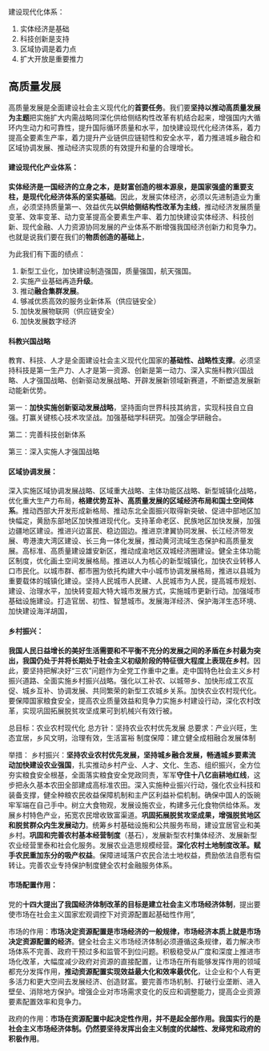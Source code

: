 建设现代化体系：
1. 实体经济是基础
2. 科技创新是支持
3. 区域协调是着力点
4. 扩大开放是重要推力
## 高质量发展
高质量发展是全面建设社会主义现代化的**首要任务**。我们要**坚持以推动高质量发展为主题**把实施扩大内需战略同深化供给侧结构性改革有机结合起来，增强国内大循环内生动力和可靠性，提升国际循环质量和水平，加快建设现代化经济体系，着力提高全要素生产率，着力提升产业链供应链韧性和安全水平，着力推进城乡融合和区域协调发展、推动经济实现质的有效提升和量的合理增长。

#### 建设现代化产业体系：
**实体经济是一国经济的立身之本，是财富创造的根本源泉，是国家强盛的重要支柱，是现代化经济体系的坚实基础**。因此，发展实体经济，必须以先进制造业为重点，必须坚持质量第一、效益优先**以供给侧结构性改革为主线**，推动经济发展质量变革、效率变革、动力变革提高全要素生产率、着力加快建设实体经济、科技创新、现代金融、人力资源协同发展的产业体系不断增强我国经济创新力和竞争力。也就是说我们要在我们的**物质创造的基础上**，

为此我们有下面的绩点：
1. 新型工业化，加快建设制造强国，质量强国，航天强国。
2. 实施产业基础再造**升级**。
3. 推动**融合集群发展**。
4. 够减优质高效的服务业新体系（供应链安全）
5. 加快发展物联网（供应链安全）
6. 加快发展数字经济
#### 科教兴国战略
教育、科技、人才是全面建设社会主义现代化国家的**基础性、战略性支撑**。必须坚持科技是第一生产力、人才是第一资源、创新是第一动力、深入实施科教兴国战略、人才强国战略、创新驱动发展战略、开辟发展新领域新赛道，不断塑造发展新动能新优势。

第一：**加快实施创新驱动发展战略**，坚持面向世界科技其纳言，实现科技自立自强。打赢关键核心技术攻坚战。加强基础学科研究。加强企学研融合。

第二：完善科技创新体系

第三：深入实施人才强国战略

#### 区域协调发展：
深入实施区域协调发展战略、区域重大战略、主体功能区战略、新型城镇化战略，优化重大生产力布局，**格建优势互补、高质量发展的区域经济布局和国土空间体系**。推动西部大开发形成新格局、推动东北全面振兴取得新突破、促进中部地区加快幅定，黄励东部地区加快推进现代化。支持革命老区、民族地区加快发展，加强边疆地区建设。推进兴边富民、稳边固边。推进京津翼协同发展、长江经济带发展、粤港澳大湾区建设、长三角一体化发展，推动黄河流域生态保护和高质量发展。高标准、高质量建设雄安新区，推动成渝地区双城经济圈建设。健全主体功能区制度，优化画土空间发展格局。推进以人为核心的新型城镇化，加快农业转移人口市民化。以城市群、都市圈为依托构建大中小城市协调发展格局，推进以县城为重要载体的城镇化建设。坚持人民城市人民建、人民城市为人民，提高城市规划、建设、治理水平，加快转变超大特大城市发展方式，实施城市更新行动。加强域市基础设施建设。打造官居、初性、智慧城市。发展海洋经济、保护海洋生态环境、加快建设海洋胡国，

#### 乡村振兴：
**我国人民日益增长的美好生活需要和不平衡不充分的发展之间的矛盾在乡村最为突出，我国仍处于并将长期处于社会主义初级阶段的特征很大程度上表现在乡村**。因此，要坚持把解决好“三农”问题作为全党工作重中之重。走中国特色社会主义乡村振兴道路、全面实施乡村振兴战略。强化以工补农、以城带乡、加快形成工农互促、城乡互补、协调发展、共同繁荣的新型工农城乡关系。加快农业农村现代化。要保障国家粮食安全，提高农业质量效益和竞争力实施乡村建设行动，深化农村改革，实现巩固拓展脱贫攻坚成果可到机械兴有效行被。


总目标：农业农村现代化
总方针：坚持农业农村优先发展
总要求：产业兴旺，生态宜居，乡风文明，治理有效，生活富裕
制度保障：建立健全成相融合发展体制

举措：
乡村振兴：**坚持农业农村优先发展，坚持城乡融合发展，畅通城乡要素流动加快建设农业强国**，扎实推动乡村产业、人才、文化、生态、组织振兴，全方位夯实粮食安全根基，全面落实粮食安全党政同责，军军**守住十八亿亩耕地红线**，这步把永久基本农田全部建成高标准农田。深入实施种业振兴行动，强化农业科技和装备支撑，健全种粮农民收益保障机制和主产区利益补偿机制。确保中国人的饭碗牢军端在自己手中。树立大食物观，发展设施农业，构建多元化食物供给体系。发展乡村特色产业，拓宽农民增收致富渠道。**巩固拓展脱贫攻坚成果，增强脱贫地区和脱贫群众内生发展动力**。统筹乡村基础设施和公共服务布局，建设宜居官业和美乡村。**巩固和完善农村基本经营制度**（基石），发展新型农村集体经济、发展新型农业经营里泰和社会化服务。发展农业造思规模经营。**深化农村土地制度改革。赋手农民重加东分的吸产权益**。保障进域落户农民合法士地权益，费励依法自愿有偿转让。完善农业专持保护制度健全农村金融服务体系。

#### 市场配置作用：
党的**十四大提出了我国经济体制改革的目标是建立社会主义市场经济体制**，提出要使市场在社会主义国家宏观调控下对资源配置起基础性作用”,

市场的作用：**市场决定资源配置是市场经济的一般规律，市场经济本质上就是市场决定资源配置的经济**。健全社会主义市场经济体制必须遵循这条规律，着力解决市场体系不完善、政府干预过多和监管不到位问题。积极稳受从广度和深度上推进市场化改革，大幅度减少政府对资源的直接配置，让市场在所有能够发挥作用的领域都充分发挥作用，**推动资源配置实现效益最大化和效率最优化**，让企业和个人有更多活力和更大空间去发展经济、创造财富。要完善市场机制、打破行业垄断、进入壁垒、消除地方保护。增强企业对市场需求变化的反应和调整能力，提高企业资源要素配置效率和竞争力。

政府的作用：**市场在资源配置中起决定性作用，并不是起全部作用。我国实行的是社会主义市场经济体制。仍然要坚待发挥出会主义制度的优越性、发绎党和政府的积极作用**。